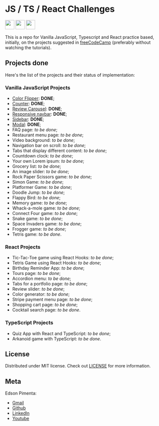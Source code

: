 # JS / TS / React Challenges

<a src="https://developer.mozilla.org/en-US/docs/web/javascript/guide/introduction"><img src="https://cdn.jsdelivr.net/gh/devicons/devicon/icons/javascript/javascript-original.svg" width="30"></a>
<a src="https://react.dev/"><img src="https://cdn.jsdelivr.net/gh/devicons/devicon/icons/react/react-original.svg" width="30"></a>
<a src="https://www.typescriptlang.org/"><img src="https://cdn.jsdelivr.net/gh/devicons/devicon/icons/typescript/typescript-original.svg" width="30"></a>

This is a repo for Vanilla JavaScript, Typescript and React practice based, initially, on the projects suggested in [freeCodeCamp](https://www.freecodecamp.org/news/javascript-projects-for-beginners/) (preferably without watching the tutorials).

## Projects done

Here's the list of the projects and their status of implementation:

### Vanilla JavaScript Projects

- [Color Flipper](https://eddyyxxyy-color-flipper.netlify.app/): **DONE**;
- [Counter](https://eddyyxxyy-counter.netlify.app/): **DONE**;
- [Review Carousel](https://eddyyxxyy-review-carousel.netlify.app/): **DONE**;
- [Responsive navbar](https://eddyyxxyy-responsive-navbar.netlify.app/): **DONE**;
- [Sidebar](https://eddyyxxyy-sidebar.netlify.app/): **DONE**;
- [Modal](https://eddyyxxyy-modal.netlify.app/): **DONE**;
- FAQ page: _to be done_;
- Restaurant menu page: _to be done_;
- Video background: _to be done_;
- Navigation bar on scroll: _to be done_;
- Tabs that display different content: _to be done_;
- Countdown clock: _to be done_;
- Your own Lorem ipsum: _to be done_;
- Grocery list: _to be done_;
- An image slider: _to be done_;
- Rock Paper Scissors game: _to be done_;
- Simon Game: _to be done_;
- Platformer Game: _to be done_;
- Doodle Jump: _to be done_;
- Flappy Bird: _to be done_;
- Memory game: _to be done_;
- Whack-a-mole game: _to be done_;
- Connect Four game: _to be done_;
- Snake game: _to be done_;
- Space Invaders game: _to be done_;
- Frogger game: _to be done_;
- Tetris game: _to be done_.

### React Projects

- Tic-Tac-Toe game using React Hooks: _to be done_;
- Tetris Game using React Hooks: _to be done_;
- Birthday Reminder App: _to be done_;
- Tours page: _to be done_;
- Accordion menu: _to be done_;
- Tabs for a portfolio page: _to be done_;
- Review slider: _to be done_;
- Color generator: _to be done_;
- Stripe payment menu page: _to be done_;
- Shopping cart page: _to be done_;
- Cocktail search page: _to be done_.

### TypeScript Projects

- Quiz App with React and TypeScript: _to be done_;
- Arkanoid game with TypeScript: _to be done_.

## License

Distributed under MIT license. Check out [LICENSE](https://github.com/eddyyxxyy/js-challenges/blob/main/LICENSE.md) for more information.

## Meta

Edson Pimenta:

- [Gmail](mailto:edson.tibo@gmail.com?)
- [Github](https://github.com/eddyyxxyy)
- [LinkedIn](https://www.linkedin.com/in/eeddyyxxyy/)
- [Youtube](https://www.youtube.com/channel/UCIISJihJOYOBj-4oZhW3pSw)
